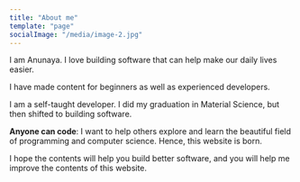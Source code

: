 ```yaml
---
title: "About me"
template: "page"
socialImage: "/media/image-2.jpg"
---
```


I am Anunaya. I love building software that can help make our daily lives
easier.

I have made content for beginners as well as experienced developers.

I am a self-taught developer. I did my graduation in Material Science, but then
shifted to building software. 

**Anyone can code**: I want to help others explore and learn the beautiful field of programming and
computer science. Hence, this website is born.

I hope the contents will help you build better software, and you will help me
improve the contents of this website.

